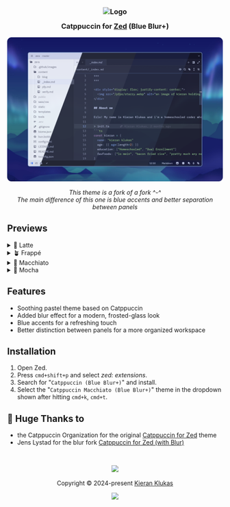 <h3 align="center">
	<img src="https://raw.githubusercontent.com/catppuccin/catppuccin/main/assets/logos/exports/1544x1544_circle.png" width="100" alt="Logo"/><br/>
	<img src="https://raw.githubusercontent.com/catppuccin/catppuccin/main/assets/misc/transparent.png" height="30" width="0px"/>
	Catppuccin for <a href="https://zed.dev/">Zed</a> (Blue Blur+)
	<img src="https://raw.githubusercontent.com/catppuccin/catppuccin/main/assets/misc/transparent.png" height="30" width="0px"/>
</h3>

<p align="center">
	<img src="assets/preview.webp"/>
</p>

<p align="center">
    <i>This theme is a fork of a fork ^-^</i><br/>
    <i>The main difference of this one is blue accents and better separation between panels</i>
</p>

## Previews

<details>
<summary>🌻 Latte</summary>
<img src="assets/latte.webp"/>
</details>
<details>
<summary>🪴 Frappé</summary>
<img src="assets/frappe.webp"/>
</details>
<details>
<summary>🌺 Macchiato</summary>
<img src="assets/macchiato.webp"/>
</details>
<details>
<summary>🌿 Mocha</summary>
<img src="assets/mocha.webp"/>
</details>

## Features

- Soothing pastel theme based on Catppuccin
- Added blur effect for a modern, frosted-glass look
- Blue accents for a refreshing touch
- Better distinction between panels for a more organized workspace

## Installation

1. Open Zed.
2. Press `cmd+shift+p` and select _zed: extensions_.
3. Search for "`Catppuccin (Blue Blur+)`" and install.
4. Select the "`Catppuccin Macchiato (Blue Blur+)`" theme in the dropdown shown after hitting `cmd+k`, `cmd+t`.

## 💖 Huge Thanks to

- the Catppuccin Organization for the original [Catppuccin for Zed](https://github.com/catppuccin/zed) theme
- Jens Lystad for the blur fork [Catppuccin for Zed (with Blur)](https://github.com/jenslys/zed-catppuccin-blur)

&nbsp;

<p align="center">
	<img src="https://raw.githubusercontent.com/catppuccin/catppuccin/main/assets/footers/gray0_ctp_on_line.svg?sanitize=true" />
</p>

<p align="center">
	Copyright &copy; 2024-present <a href="https://github.com/taciturnaxolotl" target="_blank">Kieran Klukas</a>
</p>

<p align="center">
	<a href="https://github.com/taciturnaxolotl/catppuccin-blur/blob/main/LICENSE.md"><img src="https://img.shields.io/static/v1.svg?style=for-the-badge&label=License&message=MIT&logoColor=d9e0ee&colorA=363a4f&colorB=b7bdf8"/></a>
</p>
